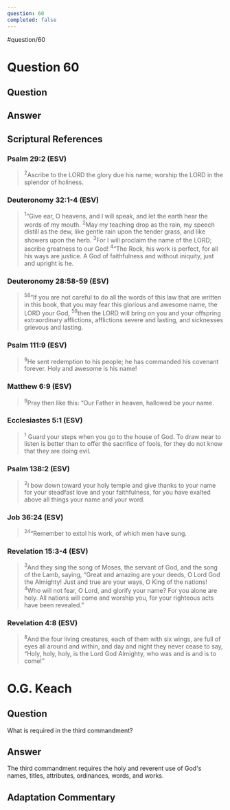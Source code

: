 ```yaml
---
question: 60
completed: false
---
```

#question/60
# Question 60

## Question


## Answer


## Scriptural References
### Psalm 29:2 (ESV)
> <sup>2</sup>Ascribe to the LORD the glory due his name; worship the LORD in the splendor of holiness.

### Deuteronomy 32:1-4 (ESV)
> <sup>1</sup>“Give ear, O heavens, and I will speak, and let the earth hear the words of my mouth.
> <sup>2</sup>May my teaching drop as the rain, my speech distill as the dew, like gentle rain upon the tender grass, and like showers upon the herb.
> <sup>3</sup>For I will proclaim the name of the LORD; ascribe greatness to our God!
> <sup>4</sup>“The Rock, his work is perfect, for all his ways are justice. A God of faithfulness and without iniquity, just and upright is he.

### Deuteronomy 28:58-59 (ESV)
> <sup>58</sup>“If you are not careful to do all the words of this law that are written in this book, that you may fear this glorious and awesome name, the LORD your God,
> <sup>59</sup>then the LORD will bring on you and your offspring extraordinary afflictions, afflictions severe and lasting, and sicknesses grievous and lasting.

### Psalm 111:9 (ESV)
> <sup>9</sup>He sent redemption to his people; he has commanded his covenant forever. Holy and awesome is his name!

### Matthew 6:9 (ESV)
> <sup>9</sup>Pray then like this: “Our Father in heaven, hallowed be your name.

### Ecclesiastes 5:1 (ESV)
> <sup>1</sup> Guard your steps when you go to the house of God. To draw near to listen is better than to offer the sacrifice of fools, for they do not know that they are doing evil.

### Psalm 138:2 (ESV)
> <sup>2</sup>I bow down toward your holy temple and give thanks to your name for your steadfast love and your faithfulness, for you have exalted above all things your name and your word.

### Job 36:24 (ESV)
> <sup>24</sup>“Remember to extol his work, of which men have sung.

### Revelation 15:3-4 (ESV)
> <sup>3</sup>And they sing the song of Moses, the servant of God, and the song of the Lamb, saying, “Great and amazing are your deeds, O Lord God the Almighty! Just and true are your ways, O King of the nations!
> <sup>4</sup>Who will not fear, O Lord, and glorify your name? For you alone are holy. All nations will come and worship you, for your righteous acts have been revealed.”

### Revelation 4:8 (ESV)
> <sup>8</sup>And the four living creatures, each of them with six wings, are full of eyes all around and within, and day and night they never cease to say, “Holy, holy, holy, is the Lord God Almighty, who was and is and is to come!”

# O.G. Keach
## Question
What is required in the third commandment?

## Answer
The third commandment requires the holy and reverent use of God's names, titles, attributes, ordinances, words, and works.

## Adaptation Commentary

